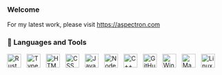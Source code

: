 ### Welcome

For my latest work, please visit <a href="https://aspectron.com/en/index.html#projects" target="__blank">https://aspectron.com</a>

### 🧰 Languages and Tools

<img align="left" alt="Rust" height="32px" style="padding-right:10px;" src="https://aspectron.com/images/ferris.svg" />
<img align="left" alt="TypeScript" height="32px" style="padding-right:10px;" src="https://cdn.jsdelivr.net/gh/devicons/devicon/icons/typescript/typescript-plain.svg" />
<img align="left" alt="HTML" height="32px" style="padding-right:10px;" src="https://cdn.jsdelivr.net/gh/devicons/devicon/icons/html5/html5-plain.svg" />
<img align="left" alt="CSS" height="32px" style="padding-right:10px;" src="https://cdn.jsdelivr.net/gh/devicons/devicon/icons/css3/css3-plain.svg" />
<img align="left" alt="JavaScript" height="32px" style="padding-right:10px;" src="https://cdn.jsdelivr.net/gh/devicons/devicon/icons/javascript/javascript-plain.svg" />
<img align="left" alt="NodeJS" height="32px" style="padding-right:10px;" src="https://cdn.jsdelivr.net/gh/devicons/devicon/icons/nodejs/nodejs-original.svg" />
<img align="left" alt="C++" height="32px" style="padding-right:10px;" src="https://cdn.jsdelivr.net/gh/devicons/devicon/icons/cplusplus/cplusplus-line.svg" />
<img align="left" alt="GitHub" height="32px" style="padding-right:10px;" src="https://cdn.jsdelivr.net/gh/devicons/devicon/icons/github/github-original.svg" />
<img align="left" alt="Windows" height="32px" style="padding-right:10px;" src="https://cdn.jsdelivr.net/gh/devicons/devicon/icons/windows8/windows8-original.svg" />
<img align="left" alt="MacOS" height="32px" style="padding-right:10px;" src="https://aspectron.com/images/icons/mac.svg" />
<img align="left" alt="Linux" height="32px" style="padding-right:10px;" src="https://cdn.jsdelivr.net/gh/devicons/devicon/icons/linux/linux-original.svg" />
<br />

#
